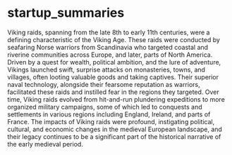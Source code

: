 # startup_summaries

Viking raids, spanning from the late 8th to early 11th centuries, were a defining characteristic of the Viking Age. These raids were conducted by seafaring Norse warriors from Scandinavia who targeted coastal and riverine communities across Europe, and later, parts of North America. Driven by a quest for wealth, political ambition, and the lure of adventure, Vikings launched swift, surprise attacks on monasteries, towns, and villages, often looting valuable goods and taking captives. Their superior naval technology, alongside their fearsome reputation as warriors, facilitated these raids and instilled fear in the regions they targeted. Over time, Viking raids evolved from hit-and-run plundering expeditions to more organized military campaigns, some of which led to conquests and settlements in various regions including England, Ireland, and parts of France. The impacts of Viking raids were profound, instigating political, cultural, and economic changes in the medieval European landscape, and their legacy continues to be a significant part of the historical narrative of the early medieval period.